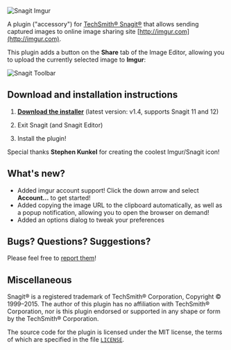 ![Snagit Imgur](http://i.imgur.com/g6aTS.png)

A plugin ("accessory") for [TechSmith® Snagit®](http://www.techsmith.com/snagit.html) that allows sending captured images to online image sharing site [http://imgur.com](http://imgur.com).

This plugin adds a button on the **Share** tab of the Image Editor, allowing you to upload the currently selected image to **Imgur**:

![Snagit Toolbar](http://i.imgur.com/hVtEmaA.png)

## Download and installation instructions

1. [**Download the installer**](https://github.com/hmemcpy/SnagitImgur/releases/download/1.4/SnagitImgur_1.4.msi) (latest version: v1.4, supports Snagit 11 and 12)

2. Exit Snagit (and Snagit Editor)

3. Install the plugin!

Special thanks **Stephen Kunkel** for creating the coolest Imgur/Snagit icon!

## What's new?

* Added imgur account support! Click the down arrow and select **Account...** to get started!
* Added copying the image URL to the clipboard automatically, as well as a popup notification, allowing you to open the browser on demand!
* Added an options dialog to tweak your preferences

## Bugs? Questions? Suggestions?

Please feel free to [report them](../../issues)!

## Miscellaneous

Snagit® is a registered trademark of TechSmith® Corporation, Copyright © 1999–2015. The author of this plugin has no affiliation with TechSmith® Corporation, nor is this plugin endorsed or supported in any shape or form by the TechSmith® Corporation. 

The source code for the plugin is licensed under the MIT license, the terms of which are specified in the file [`LICENSE`](https://github.com/hmemcpy/SnagitImgur/blob/master/LICENSE).
